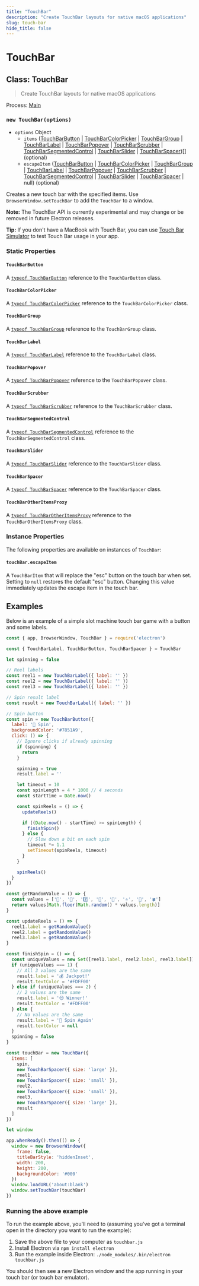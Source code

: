 ```yaml
---
title: "TouchBar"
description: "Create TouchBar layouts for native macOS applications"
slug: touch-bar
hide_title: false
---
```


# TouchBar

## Class: TouchBar

> Create TouchBar layouts for native macOS applications

Process: [Main](latest/glossary.md#main-process)

### `new TouchBar(options)`

* `options` Object
  * `items` ([TouchBarButton](latest/api/touch-bar-button.md) | [TouchBarColorPicker](latest/api/touch-bar-color-picker.md) | [TouchBarGroup](latest/api/touch-bar-group.md) | [TouchBarLabel](latest/api/touch-bar-label.md) | [TouchBarPopover](latest/api/touch-bar-popover.md) | [TouchBarScrubber](latest/api/touch-bar-scrubber.md) | [TouchBarSegmentedControl](latest/api/touch-bar-segmented-control.md) | [TouchBarSlider](latest/api/touch-bar-slider.md) | [TouchBarSpacer](latest/api/touch-bar-spacer.md))[] (optional)
  * `escapeItem` ([TouchBarButton](latest/api/touch-bar-button.md) | [TouchBarColorPicker](latest/api/touch-bar-color-picker.md) | [TouchBarGroup](latest/api/touch-bar-group.md) | [TouchBarLabel](latest/api/touch-bar-label.md) | [TouchBarPopover](latest/api/touch-bar-popover.md) | [TouchBarScrubber](latest/api/touch-bar-scrubber.md) | [TouchBarSegmentedControl](latest/api/touch-bar-segmented-control.md) | [TouchBarSlider](latest/api/touch-bar-slider.md) | [TouchBarSpacer](latest/api/touch-bar-spacer.md) | null) (optional)

Creates a new touch bar with the specified items. Use
`BrowserWindow.setTouchBar` to add the `TouchBar` to a window.

**Note:** The TouchBar API is currently experimental and may change or be
removed in future Electron releases.

**Tip:** If you don't have a MacBook with Touch Bar, you can use
[Touch Bar Simulator](https://github.com/sindresorhus/touch-bar-simulator)
to test Touch Bar usage in your app.

### Static Properties

#### `TouchBarButton`

A [`typeof TouchBarButton`](latest/api/touch-bar-button.md) reference to the `TouchBarButton` class.

#### `TouchBarColorPicker`

A [`typeof TouchBarColorPicker`](latest/api/touch-bar-color-picker.md) reference to the `TouchBarColorPicker` class.

#### `TouchBarGroup`

A [`typeof TouchBarGroup`](latest/api/touch-bar-group.md) reference to the `TouchBarGroup` class.

#### `TouchBarLabel`

A [`typeof TouchBarLabel`](latest/api/touch-bar-label.md) reference to the `TouchBarLabel` class.

#### `TouchBarPopover`

A [`typeof TouchBarPopover`](latest/api/touch-bar-popover.md) reference to the `TouchBarPopover` class.

#### `TouchBarScrubber`

A [`typeof TouchBarScrubber`](latest/api/touch-bar-scrubber.md) reference to the `TouchBarScrubber` class.

#### `TouchBarSegmentedControl`

A [`typeof TouchBarSegmentedControl`](latest/api/touch-bar-segmented-control.md) reference to the `TouchBarSegmentedControl` class.

#### `TouchBarSlider`

A [`typeof TouchBarSlider`](latest/api/touch-bar-slider.md) reference to the `TouchBarSlider` class.

#### `TouchBarSpacer`

A [`typeof TouchBarSpacer`](latest/api/touch-bar-spacer.md) reference to the `TouchBarSpacer` class.

#### `TouchBarOtherItemsProxy`

A [`typeof TouchBarOtherItemsProxy`](latest/api/touch-bar-other-items-proxy.md) reference to the `TouchBarOtherItemsProxy` class.

### Instance Properties

The following properties are available on instances of `TouchBar`:

#### `touchBar.escapeItem`

A `TouchBarItem` that will replace the "esc" button on the touch bar when set.
Setting to `null` restores the default "esc" button. Changing this value
immediately updates the escape item in the touch bar.

## Examples

Below is an example of a simple slot machine touch bar game with a button
and some labels.

```js
const { app, BrowserWindow, TouchBar } = require('electron')

const { TouchBarLabel, TouchBarButton, TouchBarSpacer } = TouchBar

let spinning = false

// Reel labels
const reel1 = new TouchBarLabel({ label: '' })
const reel2 = new TouchBarLabel({ label: '' })
const reel3 = new TouchBarLabel({ label: '' })

// Spin result label
const result = new TouchBarLabel({ label: '' })

// Spin button
const spin = new TouchBarButton({
  label: '🎰 Spin',
  backgroundColor: '#7851A9',
  click: () => {
    // Ignore clicks if already spinning
    if (spinning) {
      return
    }

    spinning = true
    result.label = ''

    let timeout = 10
    const spinLength = 4 * 1000 // 4 seconds
    const startTime = Date.now()

    const spinReels = () => {
      updateReels()

      if ((Date.now() - startTime) >= spinLength) {
        finishSpin()
      } else {
        // Slow down a bit on each spin
        timeout *= 1.1
        setTimeout(spinReels, timeout)
      }
    }

    spinReels()
  }
})

const getRandomValue = () => {
  const values = ['🍒', '💎', '7️⃣', '🍊', '🔔', '⭐', '🍇', '🍀']
  return values[Math.floor(Math.random() * values.length)]
}

const updateReels = () => {
  reel1.label = getRandomValue()
  reel2.label = getRandomValue()
  reel3.label = getRandomValue()
}

const finishSpin = () => {
  const uniqueValues = new Set([reel1.label, reel2.label, reel3.label]).size
  if (uniqueValues === 1) {
    // All 3 values are the same
    result.label = '💰 Jackpot!'
    result.textColor = '#FDFF00'
  } else if (uniqueValues === 2) {
    // 2 values are the same
    result.label = '😍 Winner!'
    result.textColor = '#FDFF00'
  } else {
    // No values are the same
    result.label = '🙁 Spin Again'
    result.textColor = null
  }
  spinning = false
}

const touchBar = new TouchBar({
  items: [
    spin,
    new TouchBarSpacer({ size: 'large' }),
    reel1,
    new TouchBarSpacer({ size: 'small' }),
    reel2,
    new TouchBarSpacer({ size: 'small' }),
    reel3,
    new TouchBarSpacer({ size: 'large' }),
    result
  ]
})

let window

app.whenReady().then(() => {
  window = new BrowserWindow({
    frame: false,
    titleBarStyle: 'hiddenInset',
    width: 200,
    height: 200,
    backgroundColor: '#000'
  })
  window.loadURL('about:blank')
  window.setTouchBar(touchBar)
})
```

### Running the above example

To run the example above, you'll need to (assuming you've got a terminal open in the directory you want to run the example):

1. Save the above file to your computer as `touchbar.js`
2. Install Electron via `npm install electron`
3. Run the example inside Electron: `./node_modules/.bin/electron touchbar.js`

You should then see a new Electron window and the app running in your touch bar (or touch bar emulator).
